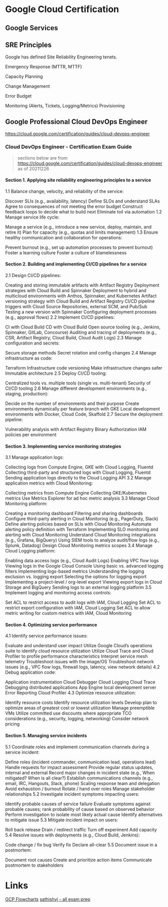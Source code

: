 # Google Cloud Certification

## Google Services

## SRE Principles
Google has defined Site Reliability Engineering tenets.

Emergency Response (MTTR, MTTF)

Capacity Planning

Change Management

Error Budget

Monitoring (Alerts, Tickets, Logging/Metrics)
Provisioning

## Google Professional Cloud DevOps Engineer

https://cloud.google.com/certification/guides/cloud-devops-engineer

### Cloud DevOps Engineer - Certification Exam Guide 

> sections below are from https://cloud.google.com/certification/guides/cloud-devops-engineer as of 20211226

#### Section 1. Applying site reliability engineering principles to a service

1.1 Balance change, velocity, and reliability of the service:

Discover SLIs (e.g., availability, latency)
Define SLOs and understand SLAs
Agree to consequences of not meeting the error budget
Construct feedback loops to decide what to build next
Eliminate toil via automation
1.2 Manage service life cycle:

Manage a service (e.g., introduce a new service, deploy, maintain, and retire it)
Plan for capacity (e.g., quotas and limits management)
1.3 Ensure healthy communication and collaboration for operations:

Prevent burnout (e.g., set up automation processes to prevent burnout)
Foster a learning culture
Foster a culture of blamelessness

#### Section 2. Building and implementing CI/CD pipelines for a service

2.1 Design CI/CD pipelines:

Creating and storing immutable artifacts with Artifact Registry
Deployment strategies with Cloud Build and Spinnaker
Deployment to hybrid and multicloud environments with Anthos, Spinnaker, and Kubernetes
Artifact versioning strategy with Cloud Build and Artifact Registry
CI/CD pipeline triggers with Cloud Source Repositories, external SCM, and Pub/Sub
Testing a new version with Spinnaker
Configuring deployment processes (e.g., approval flows)
2.2 Implement CI/CD pipelines:

CI with Cloud Build
CD with Cloud Build
Open source tooling (e.g., Jenkins, Spinnaker, GitLab, Concourse)
Auditing and tracing of deployments (e.g., CSR, Artifact Registry, Cloud Build, Cloud Audit Logs)
2.3 Manage configuration and secrets:

Secure storage methods
Secret rotation and config changes
2.4 Manage infrastructure as code:

Terraform
Infrastructure code versioning
Make infrastructure changes safer
Immutable architecture
2.5 Deploy CI/CD tooling:

Centralized tools vs. multiple tools (single vs. multi-tenant)
Security of CI/CD tooling
2.6 Manage different development environments (e.g., staging, production):

Decide on the number of environments and their purpose
Create environments dynamically per feature branch with GKE
Local development environments with Docker, Cloud Code, Skaffold
2.7 Secure the deployment pipeline:

Vulnerability analysis with Artifact Registry
Binary Authorization
IAM policies per environment

#### Section 3. Implementing service monitoring strategies

3.1 Manage application logs:

Collecting logs from Compute Engine, GKE with Cloud Logging, Fluentd
Collecting third-party and structured logs with Cloud Logging, Fluentd
Sending application logs directly to the Cloud Logging API
3.2 Manage application metrics with Cloud Monitoring:

Collecting metrics from Compute Engine
Collecting GKE/Kubernetes metrics
Use Metrics Explorer for ad hoc metric analysis
3.3 Manage Cloud Monitoring platform:

Creating a monitoring dashboard
Filtering and sharing dashboards
Configure third-party alerting in Cloud Monitoring (e.g., PagerDuty, Slack)
Define alerting policies based on SLIs with Cloud Monitoring
Automate alerting policy definition with Terraform
Implementing SLO monitoring and alerting with Cloud Monitoring
Understand Cloud Monitoring integrations (e.g., Grafana, BigQuery)
Using SIEM tools to analyze audit/flow logs (e.g., Splunk, Datadog)
Design Cloud Monitoring metrics scopes
3.4 Manage Cloud Logging platform:

Enabling data access logs (e.g., Cloud Audit Logs)
Enabling VPC flow logs
Viewing logs in the Google Cloud Console
Using basic vs. advanced logging filters
Implementing logs-based metrics
Understanding the logging exclusion vs. logging export
Selecting the options for logging export
Implementing a project-level / org-level export
Viewing export logs in Cloud Storage and BigQuery
Sending logs to an external logging platform
3.5 Implement logging and monitoring access controls:

Set ACL to restrict access to audit logs with IAM, Cloud Logging
Set ACL to restrict export configuration with IAM, Cloud Logging
Set ACL to allow metric writing for custom metrics with IAM, Cloud Monitoring

#### Section 4. Optimizing service performance

4.1 Identify service performance issues:

Evaluate and understand user impact
Utilize Google Cloud’s operations suite to identify cloud resource utilization
Utilize Cloud Trace and Cloud Profiler to profile performance characteristics
Interpret service mesh telemetry
Troubleshoot issues with the image/OS
Troubleshoot network issues (e.g., VPC flow logs, firewall logs, latency, view network details)
4.2 Debug application code:

Application instrumentation
Cloud Debugger
Cloud Logging
Cloud Trace
Debugging distributed applications
App Engine local development server
Error Reporting
Cloud Profiler
4.3 Optimize resource utilization:

Identify resource costs
Identify resource utilization levels
Develop plan to optimize areas of greatest cost or lowest utilization
Manage preemptible VMs
Utilize committed use discounts where appropriate
TCO considerations (e.g., security, logging, networking)
Consider network pricing

#### Section 5. Managing service incidents

5.1 Coordinate roles and implement communication channels during a service incident:

Define roles (incident commander, communication lead, operations lead)
Handle requests for impact assessment
Provide regular status updates, internal and external
Record major changes in incident state (e.g., When mitigated? When is all clear?)
Establish communications channels (e.g., email, IRC, Hangouts, Slack, phone)
Scaling response team and delegation
Avoid exhaustion / burnout
Rotate / hand over roles
Manage stakeholder relationships
5.2 Investigate incident symptoms impacting users:

Identify probable causes of service failure
Evaluate symptoms against probable causes; rank probability of cause based on observed behavior
Perform investigation to isolate most likely actual cause
Identify alternatives to mitigate issue
5.3 Mitigate incident impact on users:

Roll back release
Drain / redirect traffic
Turn off experiment
Add capacity
5.4 Resolve issues with deployments (e.g., Cloud Build, Jenkins):

Code change / fix bug
Verify fix
Declare all-clear
5.5 Document issue in a postmortem:

Document root causes
Create and prioritize action items
Communicate postmortem to stakeholders


# Links
[GCP Flowcharts](https://grumpygrace.dev/posts/gcp-flowcharts/#compute)
[sathishvj - all exam prep](https://sathishvj.medium.com/on-passing-all-google-cloud-certifications-54b2cc1e428c)
